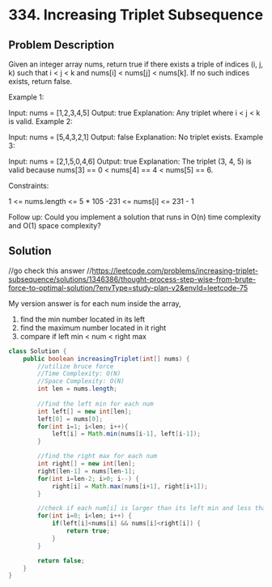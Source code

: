 # 334. Increasing Triplet Subsequence

## Problem Description

Given an integer array nums, return true if there exists a triple of indices (i, j, k) such that i < j < k and nums[i] < nums[j] < nums[k]. If no such indices exists, return false.

Example 1:

Input: nums = [1,2,3,4,5]
Output: true
Explanation: Any triplet where i < j < k is valid.
Example 2:

Input: nums = [5,4,3,2,1]
Output: false
Explanation: No triplet exists.
Example 3:

Input: nums = [2,1,5,0,4,6]
Output: true
Explanation: The triplet (3, 4, 5) is valid because nums[3] == 0 < nums[4] == 4 < nums[5] == 6.
 

Constraints:

1 <= nums.length <= 5 * 105
-231 <= nums[i] <= 231 - 1

Follow up: Could you implement a solution that runs in O(n) time complexity and O(1) space complexity?

## Solution

//go check this answer
//https://leetcode.com/problems/increasing-triplet-subsequence/solutions/1346386/thought-process-step-wise-from-brute-force-to-optimal-solution/?envType=study-plan-v2&envId=leetcode-75

My version answer is for each num inside the array,
1. find the min number located in its left
2. find the maximum number located in it right
3. compare if left min < num < right max

```java
class Solution {
    public boolean increasingTriplet(int[] nums) {
        //utilize bruce force
        //Time Complexity: O(N)
        //Space Complexity: O(N)
        int len = nums.length;
        
        //find the left min for each num
        int left[] = new int[len];
        left[0] = nums[0];
        for(int i=1; i<len; i++){
            left[i] = Math.min(nums[i-1], left[i-1]);
        }

        //find the right max for each num
        int right[] = new int[len];
        right[len-1] = nums[len-1];
        for(int i=len-2; i>0; i--) {
            right[i] = Math.max(nums[i+1], right[i+1]);
        }

        //check if each num[i] is larger than its left min and less than its right max
        for(int i=0; i<len; i++) {
            if(left[i]<nums[i] && nums[i]<right[i]) {
                return true;
            }
        }

        return false;
    }
}
```